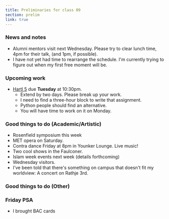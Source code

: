 ```yaml
---
title: Preliminaries for class 09
section: prelim
link: true
---
```

### News and notes

* Alumni mentors visit next Wednesday.  Please try to clear lunch time,
  4pm for their talk, (and 1pm, if possible).
* I have not yet had time to rearrange the schedule.  I'm currently trying
  to figure out when my first free moment will be.

### Upcoming work

* [Hartl 5](../assignments/hartl-5) due **Tuesday** at 10:30pm.
    * Extend by two days.  Please break up your work.
    * I need to find a three-hour block to write that assignment.
    * Python people should find an alternative.
    * You will have time to work on it on Monday.

### Good things to do (Academic/Artistic)

* Rosenfield symposium this week
* MET opera on Saturday.
* Contra dance Friday at 8pm in Younker Lounge.  Live music!
* Two cool shows in the Faulconer.
* Islam week events next week (details forthcoming)
* Wednesday visitors.
* I've been told that there's something on campus that doesn't fit my
  worldview: A concert on Rathje 3rd.

### Good things to do (Other)

### Friday PSA

* I brought BAC cards

